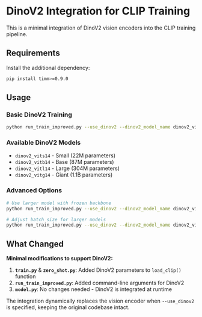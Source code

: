 # DinoV2 Integration for CLIP Training

This is a minimal integration of DinoV2 vision encoders into the CLIP training pipeline.

## Requirements

Install the additional dependency:
```bash
pip install timm>=0.9.0
```

## Usage

### Basic DinoV2 Training
```bash
python run_train_improved.py --use_dinov2 --dinov2_model_name dinov2_vitb14
```

### Available DinoV2 Models
- `dinov2_vits14` - Small (22M parameters)
- `dinov2_vitb14` - Base (87M parameters) 
- `dinov2_vitl14` - Large (304M parameters)
- `dinov2_vitg14` - Giant (1.1B parameters)

### Advanced Options
```bash
# Use larger model with frozen backbone
python run_train_improved.py --use_dinov2 --dinov2_model_name dinov2_vitl14 --freeze_dinov2

# Adjust batch size for larger models
python run_train_improved.py --use_dinov2 --dinov2_model_name dinov2_vitg14 --batch_size 16
```

## What Changed

**Minimal modifications to support DinoV2:**

1. **`train.py`** & **`zero_shot.py`**: Added DinoV2 parameters to `load_clip()` function
2. **`run_train_improved.py`**: Added command-line arguments for DinoV2
3. **`model.py`**: No changes needed - DinoV2 is integrated at runtime

The integration dynamically replaces the vision encoder when `--use_dinov2` is specified, keeping the original codebase intact. 